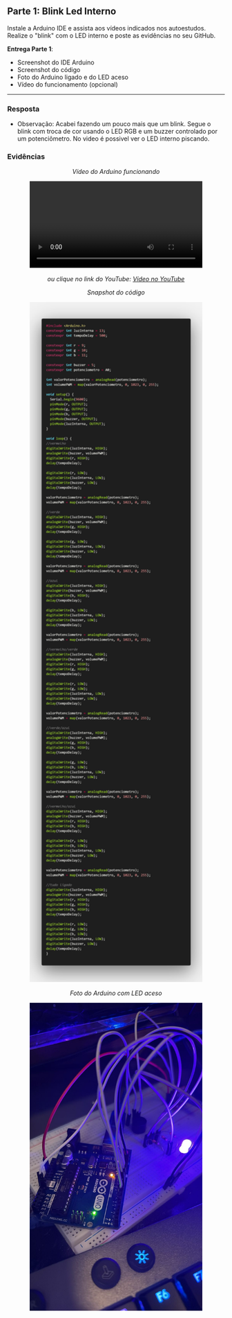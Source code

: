 
## Parte 1: Blink Led Interno
Instale a Arduino IDE e assista aos vídeos indicados nos autoestudos. Realize o "blink" com o LED interno e poste as evidências no seu GitHub.

**Entrega Parte 1**:
- Screenshot do IDE Arduino
- Screenshot do código
- Foto do Arduino ligado e do LED aceso
- Vídeo do funcionamento (opcional)

------------------------------------------------

### Resposta
- Observação: Acabei fazendo um pouco mais que um blink. Segue o blink com troca de cor usando o LED RGB e um buzzer controlado por um potenciômetro. No video é possivel ver o LED interno piscando.

### Evidências

<div align="center">
<p><i>Vídeo do Arduino funcionando</i></p>
<video src="assets/Arduino.mp4" width="400" controls></video>
<p><i>ou clique no link do YouTube: <a href="https://youtube.com/shorts/HXw_AyZCh9c?feature=share">Vídeo no YouTube</a></i></p>
</div>

<div align="center">
<p><i>Snapshot do código</i></p>
<img src="assets/code.png" alt="Código Arduino" width="400"/>
</div>

<div align="center">
<p><i>Foto do Arduino com LED aceso</i></p>
<img src="assets/arduinoLigado.png" alt="Foto do Arduino" width="400"/>
</div>
